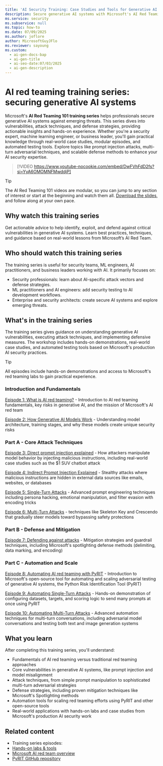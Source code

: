 ```yaml
---
title: 'AI Security Training: Case Studies and Tools for Generative AI'
description: Secure generative AI systems with Microsoft's AI Red Teaming 101 series. Learn vulnerabilities, attack techniques, and defense strategies. Gain hands-on experience.
ms.service: security
ms.subservice: null
ms.topic: how-to
ms.date: 07/09/2025
ms.author: joflore
author: MicrosoftGuyJFlo
ms.reviewer: sayoung
ms.custom:
  - ai-gen-docs-bap
  - ai-gen-title
  - ai-seo-date:07/03/2025
  - ai-gen-description
---
```

# AI red teaming training series: securing generative AI systems

Microsoft's **AI Red Teaming 101 training series** helps professionals secure generative AI systems against emerging threats. This series dives into vulnerabilities, attack techniques, and defense strategies, providing actionable insights and hands-on experience. Whether you're a security expert, machine learning engineer, or business leader, you'll gain practical knowledge through real-world case studies, modular episodes, and automated testing tools. Explore topics like prompt injection attacks, multi-turn adversarial techniques, and scalable defense methods to enhance your AI security expertise.

> [!VIDEO https://www.youtube-nocookie.com/embed/DwFVhFdD2fs?si=YyA6OMOMNFMwddjP]

> [!TIP]
> The AI Red Teaming 101 videos are modular, so you can jump to any section of interest or start at the beginning and watch them all. [Download the slides](https://download.microsoft.com/download/5b4d1684-798f-4040-ae80-eb8e1a1b3411/AI-Red-Teaming-101.pptx), and follow along at your own pace.

## Why watch this training series

Get actionable advice to help identify, exploit, and defend against critical vulnerabilities in generative AI systems. Learn best practices, techniques, and guidance based on real-world lessons from Microsoft’s AI Red Team.

## Who should watch this training series

The training series is useful for security teams, ML engineers, AI practitioners, and business leaders working with AI. It primarily focuses on:

- Security professionals: learn about AI-specific attack vectors and defense strategies.
- ML practitioners and AI engineers: add security testing to AI development workflows.
- Enterprise and security architects: create secure AI systems and explore emerging threats.

## What's in the training series

The training series gives guidance on understanding generative AI vulnerabilities, executing attack techniques, and implementing defensive measures. The workshop includes hands-on demonstrations, real-world case studies, and automated testing tools based on Microsoft's production AI security practices. 

> [!TIP] 
> All episodes include hands-on demonstrations and access to Microsoft's red teaming labs to gain practical experience. 

### Introduction and Fundamentals 

[Episode 1: What is AI red teaming?](https://youtu.be/DabrWAKNQZc?si=9_ogTSXhz9eY1cq3) - Introduction to AI red teaming fundamentals, key risks in generative AI, and the mission of Microsoft's AI red team 

[Episode 2: How Generative AI Models Work](https://youtu.be/YkT4V0eDtdg?si=rol7hZvYtVBlj4gF) - Understanding model architecture, training stages, and why these models create unique security risks 

### Part A - Core Attack Techniques 

[Episode 3: Direct prompt injection explained](https://youtu.be/8i95orzUrY0?si=yrTjkcvdQ2yzVkzM) - How attackers manipulate model behavior by injecting malicious instructions, including real-world case studies such as the $1 SUV chatbot attack 

[Episode 4: Indirect Prompt Injection Explained](https://youtu.be/s_Ztu6c-IGQ?si=g_uBAUCe9xPlIeZl) - Stealthy attacks where malicious instructions are hidden in external data sources like emails, websites, or databases 

[Episode 5: Single-Turn Attacks](https://youtu.be/jle327dpdpw?si=PR2K7p4SJJ9dTaOn) - Advanced prompt engineering techniques including persona hacking, emotional manipulation, and filter evasion with encoding tricks 

[Episode 6: Multi-Turn Attacks](https://youtu.be/HQadhDsQKgY?si=dwjxHMqcxfk2wS1Z) - techniques like Skeleton Key and Crescendo that gradually steer models toward bypassing safety protections 

### Part B - Defense and Mitigation 

[Episode 7: Defending against attacks](https://youtu.be/EyfbvY3gmbU?si=-m6O4Ij-D_OohB1u) - Mitigation strategies and guardrail techniques, including Microsoft's spotlighting defense methods (delimiting, data marking, and encoding) 

### Part C - Automation and Scale 

[Episode 8: Automating AI red teaming with PyRIT](https://youtu.be/cEHTxmpAgjA?si=1sWKa0TTPLUdtEki) - Introduction to Microsoft's open-source tool for automating and scaling adversarial testing of generative AI systems, the Python Risk Identification Tool (PyRIT) 

[Episode 9: Automating Single-Turn Attacks](https://youtu.be/B9A9X6XMXOI?si=kFvln4WppWDLyGIp) - Hands-on demonstration of configuring datasets, targets, and scoring logic to send many prompts at once using PyRIT 

[Episode 10: Automating Multi-Turn Attacks](https://youtu.be/1lJLqtlhZOs?si=bzySxn-RxIoVS7Ri) - Advanced automation techniques for multi-turn conversations, including adversarial model conversations and testing both text and image generation systems 

## What you learn 

After completing this training series, you'll understand: 

- Fundamentals of AI red teaming versus traditional red teaming approaches 
- Core vulnerabilities in generative AI systems, like prompt injection and model misalignment 
- Attack techniques, from simple prompt manipulation to sophisticated multi-turn adversarial strategies 
- Defense strategies, including proven mitigation techniques like Microsoft's Spotlighting methods 
- Automation tools for scaling red teaming efforts using PyRIT and other open-source tools 
- Real-world applications with hands-on labs and case studies from Microsoft's production AI security work 

## Related content

- Training series episodes: 
- [Hands-on labs & tools](https://aka.ms/AIRTlabs)
- [Microsoft AI red team overview](https://aka.ms/airedteam)
- [PyRIT GitHub repository](https://aka.ms/PyRIT)

